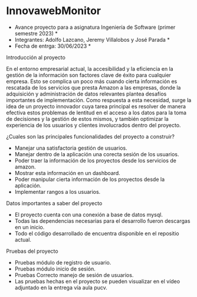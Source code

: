 # InnovawebMonitor
* Avance proyecto para a asignatura Ingeniería de Software (primer semestre 2023) *
* Integrantes: Adolfo Lazcano, Jeremy Villalobos y José Parada *
* Fecha de entrga: 30/06/2023 *

Introducción al proyecto

En el entorno empresarial actual, la accesibilidad y la eficiencia en la gestión de la información son factores clave de éxito para cualquier empresa. Esto se complica un poco más cuando 
cierta información es rescatada de los servicios que presta Amazon a las empresas, donde la adquisición y administración de datos relevantes plantea desafíos importantes de implementación. 
Como respuesta a esta necesidad, surge la idea de un proyecto innovador cuya tarea principal es resolver de manera efectiva estos problemas de lentitud en el acceso a los datos para la toma 
de decisiones y la gestión de estos mismos, y también optimizar la experiencia de los usuarios y clientes involucrados dentro del proyecto.  

¿Cuales son las principales funcionalidades del proyecto a construir?

- Manejar una satisfactoria gestión de usuarios.
- Manejar dentro de la aplicación una corecta sesión de los usuarios.
- Poder traer la información de los proyectos desde los servicios de amazon.
- Mostrar esta información en un dashboard.
- Poder manipular cierta información de los proyectos desde la aplicación.
- Implementar rangos a los usuarios.

Datos importantes a saber del proyecto

- El proyecto cuenta con una conexión a base de datos mysql.
- Todas las dependencias necesarias para el desarrollo fueron descargas en un inicio.
- Todo el código desarrollado de encuentra disponible en el repositio actual.

Pruebas del proyecto

- Pruebas módulo de registro de usuario.
- Pruebas módulo inicio de sesión.
- Pruebas Correcto manejo de sesión de usuarios.
- Las pruebas hechas en el proyecto se pueden visualizar en el vídeo adjuntado en la entrega vía aula pucv.
